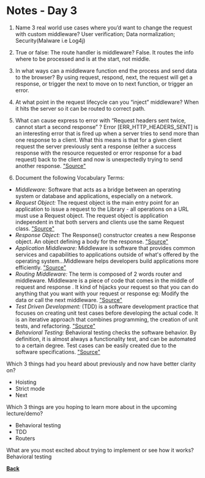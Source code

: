 # Notes - Day 3

1. Name 3 real world use cases where you’d want to change the request with custom middleware? User verification; Data normalization; Security(Malware i.e Log4j)

2. True or false: The route handler is middleware? False. It routes the info where to be processed and is at the start, not middle.

3. In what ways can a middleware function end the process and send data to the browser?  By using request, respond, next, the request will get a response, or trigger the next to move on to next function, or trigger an error.

4. At what point in the request lifecycle can you “inject” middleware? When it hits the server so it can be routed to correct path.

5. What can cause express to error with “Request headers sent twice, cannot start a second response” ? Error [ERR_HTTP_HEADERS_SENT] is an interesting error that is fired up when a server tries to send more than one response to a client. What this means is that for a given client request the server previously sent a response (either a success response with the resource requested or error response for a bad request) back to the client and now is unexpectedly trying to send another response. <a href = "https://www.codementor.io/@oparaprosper79/understanding-node-error-err_http_headers_sent-117mpk82z8">"Source"</a>

6. Document the following Vocabulary Terms:

- *Middleware:* Software that acts as a bridge between an operating system or database and applications, especially on a network.
- *Request Object:* The request object is the main entry point for an application to issue a request to the Library - all operations on a URL must use a Request object. The request object is application independent in that both servers and clients use the same Request class. <a href = "https://www.google.com/search?q=define+request+object&rlz=1C1CHZN_enUS962US962&sxsrf=AOaemvIYgLnfReLGJk8_ti0bmkSOcxsxWQ%3A1642051386796&ei=OrffYZCIMKjU1sQPj_eVgAc&oq=define+request+objext&gs_lcp=Cgdnd3Mtd2l6EAMYADIGCAAQDRAeMgUIABCGAzoHCAAQRxCwAzoHCAAQsAMQQzoECCMQJzoFCAAQkQI6BAgAEEM6CwgAEIAEELEDEIMBOggIABCABBCxAzoFCAAQgAQ6FQgAEIAEEIcCELEDEIMBEBQQRhD5AToICAAQsQMQkQI6CggAEIAEEIcCEBQ6BwgAEIAEEAo6BggAEBYQHkoECEEYAEoECEYYAFCTBljhLmD3PGgBcAJ4AIABgwGIAaUIkgEEMTMuMZgBAKABAcgBCsABAQ&sclient=gws-wiz">"Source"</a>
- *Response Object:* The Response() constructor creates a new Response object. An object defining a body for the response. <a href = "https://developer.mozilla.org/en-US/docs/Web/API/Response/Response">"Source"</a>
- *Application Middleware:* Middleware is software that provides common services and capabilities to applications outside of what's offered by the operating system...Middleware helps developers build applications more efficiently. <a href = "https://www.redhat.com/en/topics/middleware/what-is-middleware">"Source"</a>
- *Routing Middleware:* The term is composed of 2 words router and middleware. Middleware is a piece of code that comes in the middle of request and response . It kind of hijacks your request so that you can do anything that you want with your request or response eg: Modify the data or call the next middleware. <a href = "https://stackoverflow.com/questions/63106648/what-is-router-middleware-in-express">"Source"</a>
- *Test Driven Development:* (TDD) is a software development practice that focuses on creating unit test cases before developing the actual code. It is an iterative approach that combines programming, the creation of unit tests, and refactoring. <a href = "https://www.browserstack.com/guide/what-is-test-driven-development#:~:text=In%20layman's%20terms%2C%20Test%20Driven,of%20unit%20tests%2C%20and%20refactoring.">"Source"</a>
- *Behavioral Testing:* Behavioral testing checks the software behavior. By definition, it is almost always a functionality test, and can be automated to a certain degree. Test cases can be easily created due to the software specifications. <a href = "https://www.quora.com/What-is-the-difference-between-Behavioral-testing-and-Blackbox-testing">"Source"</a>

Which 3 things had you heard about previously and now have better clarity on?

- Hoisting
- Strict mode
- Next

Which 3 things are you hoping to learn more about in the upcoming lecture/demo?

- Behavioral testing
- TDD
- Routers

What are you most excited about trying to implement or see how it works? Behavioral testing

<a href = "https://github.com/scottie-l/reading-notes/tree/main/reading-notes-401">**Back**</a>
